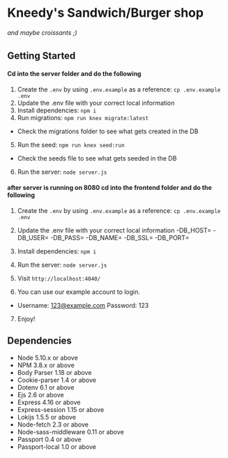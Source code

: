 # Kneedy's Sandwich/Burger shop

###### and maybe croissants ;)

## Getting Started

#### Cd into the server folder and do the following

1. Create the `.env` by using `.env.example` as a reference: `cp .env.example .env`
2. Update the .env file with your correct local information
3. Install dependencies: `npm i`
4. Run migrations: `npm run knex migrate:latest`

- Check the migrations folder to see what gets created in the DB

5. Run the seed: `npm run knex seed:run`

- Check the seeds file to see what gets seeded in the DB

6. Run the server: `node server.js`

#### after server is running on 8080 cd into the frontend folder and do the following

1. Create the `.env` by using `.env.example` as a reference: `cp .env.example .env`
2. Update the .env file with your correct local information
-DB_HOST=
-DB_USER=
-DB_PASS=
-DB_NAME=
-DB_SSL=
-DB_PORT=

3. Install dependencies: `npm i`
4. Run the server: `node server.js`
5. Visit `http://localhost:4040/`
6. You can use our example account to login.
- Username: 123@example.com Password: 123
7. Enjoy!

## Dependencies

- Node 5.10.x or above
- NPM 3.8.x or above
- Body Parser 1.18 or above
- Cookie-parser 1.4 or above
- Dotenv 6.1 or above
- Ejs 2.6 or above
- Express 4.16 or above
- Express-session 1.15 or above
- Lokijs 1.5.5 or above
- Node-fetch 2.3 or above
- Node-sass-middleware 0.11 or above
- Passport 0.4 or above
- Passport-local 1.0 or above
